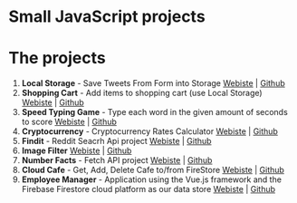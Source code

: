# Small JavaScript projects

# The projects

1. **Local Storage** - Save Tweets From Form into Storage
   [Webiste](https://ostaphetman.github.io/mini-js-projects/local-storage/) | [Github](https://github.com/OstapHetman/mini-js-projects/tree/master/local-storage)
2. **Shopping Cart** - Add items to shopping cart (use Local Storage) [Webiste](https://ostaphetman.github.io/mini-js-projects/shopping-cart/) | [Github](https://github.com/OstapHetman/mini-js-projects/tree/master/shopping-cart)
3. **Speed Typing Game** - Type each word in the given amount of seconds to score [Webiste](https://ostaphetman.github.io/mini-js-projects/speed-typing-game/) | [Github](https://github.com/OstapHetman/mini-js-projects/tree/master/speed-typing-game)
4. **Cryptocurrency** - Cryptocurrency Rates Calculator [Webiste](https://ostaphetman.github.io/mini-js-projects/cryptocurrencies/) | [Github](https://github.com/OstapHetman/mini-js-projects/tree/master/cryptocurrencies)
5. **Findit** - Reddit Seacrh Api project [Webiste](https://ostaphetman.github.io/mini-js-projects/reddit-search/) | [Github](https://github.com/OstapHetman/mini-js-projects/tree/master/reddit-search)
6. **Image Filter** [Webiste](https://ostaphetman.github.io/mini-js-projects/image-filter/) | [Github](https://github.com/OstapHetman/mini-js-projects/tree/master/image-filter)
7. **Number Facts** - Fetch API project [Webiste](https://ostaphetman.github.io/mini-js-projects/number-facts/) | [Github](https://github.com/OstapHetman/mini-js-projects/tree/master/number-facts)
8. **Cloud Cafe** - Get, Add, Delete Cafe to/from FireStore [Webiste](https://ostaphetman.github.io/mini-js-projects/reading-data-from-firebase/) | [Github](https://github.com/OstapHetman/mini-js-projects/tree/master/reading-data-from-firebase)
9. **Employee Manager** - Application using the Vue.js framework and the Firebase Firestore cloud platform as our data store [Webiste](https://ostaphetman.github.io/mini-js-projects/employee-manager/#/) | [Github](https://github.com/OstapHetman/mini-js-projects/tree/master/employee-manager)
